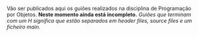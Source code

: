Vão ser publicados aqui os guiões realizados na disciplina de Programação por Objetos. **__Neste momento ainda está incompleto.__** 
*Guiões que terminam com um H significa que estão separados em header files, source files e um ficheiro main.*
